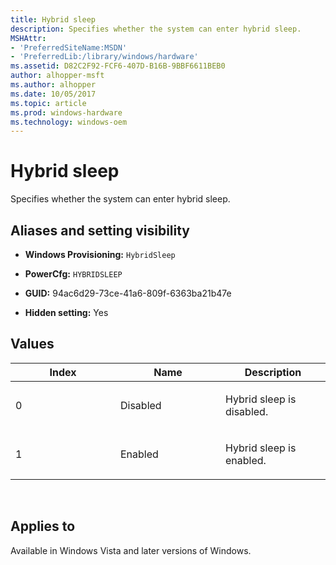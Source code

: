 ```yaml
---
title: Hybrid sleep
description: Specifies whether the system can enter hybrid sleep.
MSHAttr:
- 'PreferredSiteName:MSDN'
- 'PreferredLib:/library/windows/hardware'
ms.assetid: D82C2F92-FCF6-407D-B16B-9BBF6611BEB0
author: alhopper-msft
ms.author: alhopper
ms.date: 10/05/2017
ms.topic: article
ms.prod: windows-hardware
ms.technology: windows-oem
---
```


# Hybrid sleep


Specifies whether the system can enter hybrid sleep.

## <span id="Aliases_and_setting_visibility"></span><span id="aliases_and_setting_visibility"></span><span id="ALIASES_AND_SETTING_VISIBILITY"></span>Aliases and setting visibility


-   **Windows Provisioning:** `HybridSleep   `

-   **PowerCfg:** `HYBRIDSLEEP   `

-   **GUID:** 94ac6d29-73ce-41a6-809f-6363ba21b47e

-   **Hidden setting:** Yes

## <span id="Values"></span><span id="values"></span><span id="VALUES"></span>Values


<table>
<colgroup>
<col width="33%" />
<col width="33%" />
<col width="33%" />
</colgroup>
<thead>
<tr class="header">
<th>Index</th>
<th>Name</th>
<th>Description</th>
</tr>
</thead>
<tbody>
<tr class="odd">
<td><p>0</p></td>
<td><p>Disabled</p></td>
<td><p>Hybrid sleep is disabled.</p></td>
</tr>
<tr class="even">
<td><p>1</p></td>
<td><p>Enabled</p></td>
<td><p>Hybrid sleep is enabled.</p></td>
</tr>
</tbody>
</table>

 

## <span id="Applies_to"></span><span id="applies_to"></span><span id="APPLIES_TO"></span>Applies to


Available in Windows Vista and later versions of Windows.
